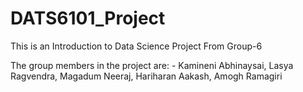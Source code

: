 # DATS6101_Project
This is an Introduction to Data Science Project From Group-6

The group members in the project are: -
Kamineni Abhinaysai, Lasya Ragvendra, Magadum Neeraj, Hariharan Aakash, Amogh Ramagiri
